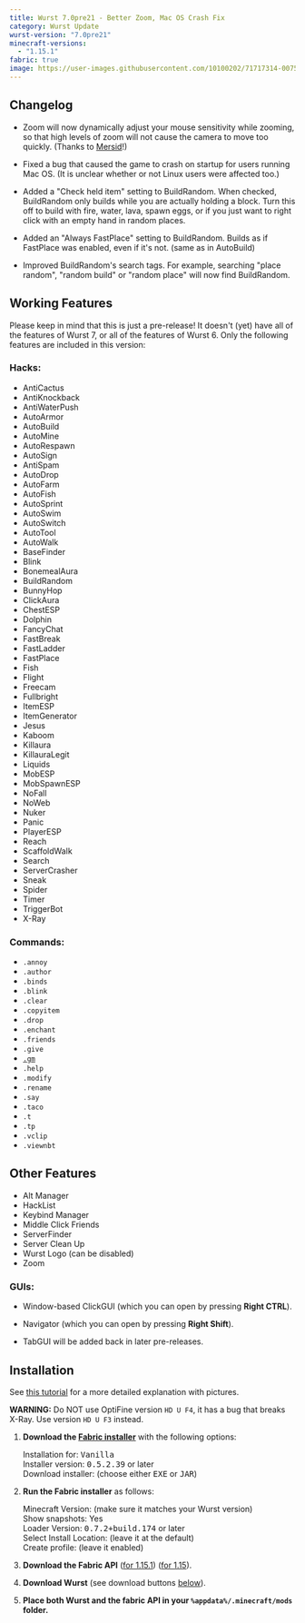 ```yaml
---
title: Wurst 7.0pre21 - Better Zoom, Mac OS Crash Fix
category: Wurst Update
wurst-version: "7.0pre21"
minecraft-versions:
  - "1.15.1"
fabric: true
image: https://user-images.githubusercontent.com/10100202/71717314-00754680-2e18-11ea-80c9-738d79990b62.jpg
---
```

## Changelog

- Zoom will now dynamically adjust your mouse sensitivity while zooming, so that high levels of zoom will not cause the camera to move too quickly. (Thanks to <a href="https://github.com/Mersid" target="_blank" rel="nofollow">Mersid</a>!)

- Fixed a bug that caused the game to crash on startup for users running Mac OS. (It is unclear whether or not Linux users were affected too.)

- Added a "Check held item" setting to BuildRandom. When checked, BuildRandom only builds while you are actually holding a block. Turn this off to build with fire, water, lava, spawn eggs, or if you just want to right click with an empty hand in random places.

- Added an "Always FastPlace" setting to BuildRandom. Builds as if FastPlace was enabled, even if it's not. (same as in AutoBuild)

- Improved BuildRandom's search tags. For example, searching "place random", "random build" or "random place" will now find BuildRandom.

## Working Features

Please keep in mind that this is just a pre-release! It doesn't (yet) have all of the features of Wurst 7, or all of the features of Wurst 6. Only the following features are included in this version:

### Hacks:

- AntiCactus
- AntiKnockback
- AntiWaterPush
- AutoArmor
- AutoBuild
- AutoMine
- AutoRespawn
- AutoSign
- AntiSpam
- AutoDrop
- AutoFarm
- AutoFish
- AutoSprint
- AutoSwim
- AutoSwitch
- AutoTool
- AutoWalk
- BaseFinder
- Blink
- BonemealAura
- BuildRandom
- BunnyHop
- ClickAura
- ChestESP
- Dolphin
- FancyChat
- FastBreak
- FastLadder
- FastPlace
- Fish
- Flight
- Freecam
- Fullbright
- ItemESP
- ItemGenerator
- Jesus
- Kaboom
- Killaura
- KillauraLegit
- Liquids
- MobESP
- MobSpawnESP
- NoFall
- NoWeb
- Nuker
- Panic
- PlayerESP
- Reach
- ScaffoldWalk
- Search
- ServerCrasher
- Sneak
- Spider
- Timer
- TriggerBot
- X-Ray

### Commands:

- `.annoy`
- `.author`
- `.binds`
- `.blink`
- `.clear`
- `.copyitem`
- `.drop`
- `.enchant`
- `.friends`
- `.give`
- <a href="https://wiki.wurstclient.net/cmd/gm"><code>.gm</code></a>
- `.help`
- `.modify`
- `.rename`
- `.say`
- `.taco`
- `.t`
- `.tp`
- `.vclip`
- `.viewnbt`

## Other Features

- Alt Manager
- HackList
- Keybind Manager
- Middle Click Friends
- ServerFinder
- Server Clean Up
- Wurst Logo (can be disabled)
- Zoom

### GUIs:

- Window-based ClickGUI (which you can open by pressing **Right CTRL**).

- Navigator (which you can open by pressing **Right Shift**).

- TabGUI will be added back in later pre-releases.

## Installation

See [this tutorial](/tutorials/wurst-7-optifine/) for a more detailed explanation with pictures.

**WARNING:** Do NOT use OptiFine version `HD U F4`, it has a bug that breaks X-Ray. Use version `HD U F3` instead.

1. **Download the <a href="https://fabricmc.net/use/" target="_blank" rel="nofollow">Fabric installer</a>** with the following options:

   Installation for: <kbd>Vanilla</kbd>  
   Installer version: <kbd>0.5.2.39</kbd> or later  
   Download installer: (choose either <kbd>EXE</kbd> or <kbd>JAR</kbd>)

1. **Run the Fabric installer** as follows:

   Minecraft Version: (make sure it matches your Wurst version)  
   Show snapshots: Yes  
   Loader Version: <kbd>0.7.2+build.174</kbd> or later  
   Select Install Location: (leave it at the default)  
   Create profile: (leave it enabled)

1. **Download the Fabric API**
(<a href="https://www.curseforge.com/minecraft/mc-mods/fabric-api/files/2844436" target="_blank" rel="nofollow">for 1.15.1</a>)
(<a href="https://www.curseforge.com/minecraft/mc-mods/fabric-api/files/2841110" target="_blank" rel="nofollow">for 1.15</a>).

1. **Download Wurst** (see download buttons [below](#downloads)).

1. **Place both Wurst and the fabric API in your `%appdata%/.minecraft/mods` folder.**
